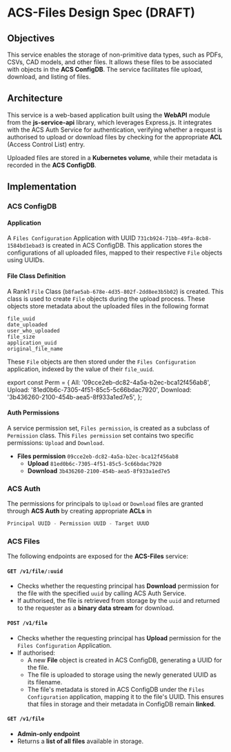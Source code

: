 # ACS-Files Design Spec (DRAFT)

## Objectives
This service enables the storage of non-primitive data types, such as PDFs, CSVs, CAD models, and other files. It allows these files to be associated with objects in the **ACS ConfigDB**. The service facilitates file upload, download, and listing of files.

## Architecture
This service is a web-based application built using the **WebAPI** module from the **js-service-api** library, which leverages Express.js. It integrates with the ACS Auth Service for authentication, verifying whether a request is authorised to upload or download files by checking for the appropriate **ACL** (Access Control List) entry.

Uploaded files are stored in a **Kubernetes volume**, while their metadata is recorded in the **ACS ConfigDB**.


## Implementation
### ACS ConfigDB
#### Application
A `Files Configuration` Application with UUID `731cb924-71bb-49fa-8cb8-1584bd1ebad3` is created in ACS ConfigDB. This application stores the configurations of all uploaded files, mapped to their respective `File` objects using UUIDs.

#### File Class Definition
A Rank1 `File` Class (`b8fae5ab-678e-4d35-802f-2dd8ee3b5b02`) is created. This class is used to create `File` objects during the upload process. These objects store metadata about the uploaded files in the following format
```
file_uuid
date_uploaded
user_who_uploaded
file_size
application_uuid
original_file_name
```

These `File` objects are then stored under the `Files Configuration` application, indexed by the value of their `file_uuid`.


export const Perm = {
  All: '09cce2eb-dc82-4a5a-b2ec-bca12f456ab8',
  Upload: '81ed0b6c-7305-4f51-85c5-5c66bdac7920',
  Download: '3b436260-2100-454b-aea5-8f933a1ed7e5',
};

#### Auth Permissions
A service permission set, `Files permission`, is created as a subclass of `Permission` class. This `Files permission` set contains two specific permissions: `Upload` and `Download`.

- **Files permission** `09cce2eb-dc82-4a5a-b2ec-bca12f456ab8`
  - **Upload** `81ed0b6c-7305-4f51-85c5-5c66bdac7920`
  - **Download** `3b436260-2100-454b-aea5-8f933a1ed7e5`


### ACS Auth
The permissions for principals to `Upload` or `Download` files are granted through **ACS Auth** by creating appropriate **ACLs** in
```javascript
Principal UUID - Permission UUID - Target UUUD
```

### ACS Files
The following endpoints are exposed for the **ACS-Files** service:

#### `GET /v1/file/:uuid`
- Checks whether the requesting principal has **Download** permission for the file with the specified `uuid` by calling ACS Auth Service.
- If authorised, the file is retrieved from storage by the `uuid` and returned to the requester as a **binary data stream** for download.

#### `POST /v1/file`
- Checks whether the requesting principal has **Upload** permission for the `Files Configuration` Application.
- If authorised:
  - A new **File** object is created in ACS ConfigDB, generating a UUID for the file.
  - The file is uploaded to storage using the newly generated UUID as its filename.
  - The file's metadata is stored in ACS ConfigDB under the `Files Configuration` application, mapping it to the file's UUID. This ensures that files in storage and their metadata in ConfigDB remain **linked**.

#### `GET /v1/file`
- **Admin-only endpoint**
- Returns a **list of all files** available in storage.


